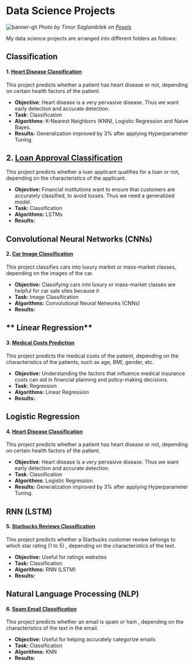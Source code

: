 # Data Science Projects
![banner-git](https://github.com/mkalirane/AnalyticsWriter.com/assets/114637891/ffab6bdd-f561-4082-9b71-a9601b104649)
*Photo by Timur Saglambilek on [Pexels](https://www.pexels.com/photo/analytics-text-185576/)*

My data science projects are arranged into different folders as follows:

## **Classification**

#### 1. [Heart Disease Classification](#)
 This project predicts whether a patient has heart disease or not, depending on certain health factors of the patient. 
- **Objective**: Heart disease is a very pervasive disease. Thus we want early detection and accurate detection.
- **Task**: Classification
- **Algorithms**: K-Nearest Neighbors (KNN), Logistic Regression and Naive Bayes.
- **Results:** Generalization improved by 3% after applying Hyperparameter Tuning.

## 2. [Loan Approval Classification](#)
This project predicts whether a loan applicant qualifies for a loan or not, depending on the characteristics of the applicant.
- **Objective:** Financial institutions want to ensure that customers are accurately classified, to avoid losses. Thus we need a generalized model.
- **Task:** Classification
- **Algorithms:** LSTMs
- **Results:**

## **Convolutional Neural Networks (CNNs)**

#### 2. [Car Image Classification](#)
This project classifies cars into luxury market or mass-market classes, depending on the images of the car.
- **Objective:** Classifying cars into luxury or mass-market classes are helpful for car sale sites because it
- **Task:** Image Classification
- **Algorithms:** Convolutional Neural Networks (CNNs)
- **Results:**

## ** Linear Regression**

#### 3. [Medical Costs Prediction](#)
This project predicts the medical costs of the patient, depending on the characteristics of the patients, such as age, BMI, gender, etc.
- **Objective:** Understanding the factors that influence medical insurance costs can aid in financial planning and policy-making decisions.
- **Task:** Regression
- **Algorithms:** Linear Regression
- **Results:**

## **Logistic Regression**

#### 4. [Heart Disease Classification](#)
 This project predicts whether a patient has heart disease or not, depending on certain health factors of the patient. 
- **Objective**: Heart disease is a very pervasive disease. Thus we want early detection and accurate detection.
- **Task**: Classification
- **Algorithms**: Logistic Regression.
- **Results:** Generalization improved by 3% after applying Hyperparameter Tuning.

## **RNN (LSTM)**

#### 5. [Starbucks Reviews Classification](#)
This project predicts whether a Starbucks customer review belongs to which star rating (1 to 5) , depending on the characteristics of the text.
- **Objective:** Useful for ratings websites
- **Task:** Classification
- **Algorithms:** RNN (LSTM)
- **Results:**

## **Natural Language Processing (NLP)**

#### 6. [Spam Email Classification](#)
This project predicts whether an email is spam or ham , depending on the characteristics of the text in the email.
- **Objective:** Useful for helping accurately categorize emails
- **Task:** Classification
- **Algorithms:** KNN
- **Results:**